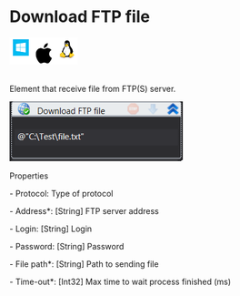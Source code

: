# Download FTP file

![](<../../../../.gitbook/assets/image (60).png>)

\
Element that receive file from FTP(S) server.​

![](<../../../../.gitbook/assets/download ftp.png>)



Properties

&#x20;\- Protocol: Type of protocol&#x20;

&#x20;\- Address\*: \[String] FTP server address

&#x20;\- Login: \[String] Login

&#x20;\- Password: \[String] Password

&#x20;\- File path\*: \[String] Path to sending file

&#x20;\- Time-out\*: \[Int32] Max time to wait process finished (ms)
